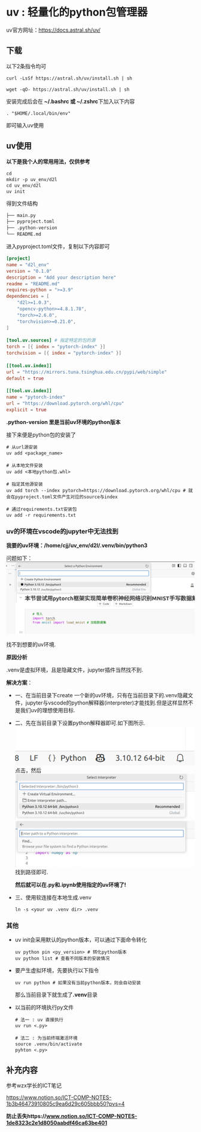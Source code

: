 # uv : 轻量化的python包管理器

uv官方网址：https://docs.astral.sh/uv/

## 下载

以下2条指令均可

```shell
curl -LsSf https://astral.sh/uv/install.sh | sh
```

```shell
wget -qO- https://astral.sh/uv/install.sh | sh
```

安装完成后会在<strong> ~/.bashrc 或 ~/.zshrc</strong>下加入以下内容
```shell
. "$HOME/.local/bin/env"
```

即可输入uv使用

## uv使用

**以下是我个人的常用用法，仅供参考**

```shell
cd
mkdir -p uv_env/d2l
cd uv_env/d2l
uv init
```

得到文件结构

```txt
├── main.py
├── pyproject.toml
├── .python-version
└── README.md

```

进入pyproject.toml文件，复制以下内容即可

```toml
[project]
name = "d2l_env"
version = "0.1.0"
description = "Add your description here"
readme = "README.md"
requires-python = ">=3.9"
dependencies = [
    "d2l>=1.0.3",
    "opencv-python>=4.8.1.78",
    "torch>=2.6.0",
    "torchvision>=0.21.0",
]

[tool.uv.sources] # 指定特定的包的源
torch = [{ index = "pytorch-index" }]
torchvision = [{ index = "pytorch-index" }]

[[tool.uv.index]]
url = "https://mirrors.tuna.tsinghua.edu.cn/pypi/web/simple"
default = true

[[tool.uv.index]]
name = "pytorch-index"
url = "https://download.pytorch.org/whl/cpu"
explicit = true
```

**.python-version 里是当前uv环境的python版本**

接下来便是python包的安装了

```shell
# 从url源安装
uv add <package_name>

# 从本地文件安装
uv add <本地python包.whl>

# 指定其他源安装
uv add torch --index pytorch=https://download.pytorch.org/whl/cpu # 就会在pyproject.toml文件产生对应的source与index

# 通过requirements.txt安装包
uv add -r requirements.txt
```

### uv的环境在vscode的jupyter中无法找到

<strong>我要的uv环境：/home/cjj/uv_env/d2l/.venv/bin/python3</strong>

问题如下：
![无法找到](images/a.png)

找不到想要的uv环境.

**原因分析**

.venv是虚拟环境，且是隐藏文件，jupyter插件当然找不到.

**解决方案**：

- 一、在当前目录下create 一个新的uv环境，只有在当前目录下的.venv隐藏文件，jupyter与vscode的python解释器(interpreter)才能找到.但是这样显然不是我们uv的理想使用目标.
  
- 二、先在当前目录下设置python解释器即可.如下图所示.
  ![](images/b.png)
  点击，然后
  ![](images/c.png)
  ![](images/d.png)
  找到路径即可.

  **然后就可以在.py和.ipynb使用指定的uv环境了!**

- 三、使用软连接在本地生成.venv
  ```shell
  ln -s <your uv .venv dir> .venv
  ```


### 其他

- uv init会采用默认的python版本，可以通过下面命令转化
    ```shell
    uv python pin <py_version> # 转化python版本
    uv python list # 查看不同版本的安装情况
    ```

- 要产生虚拟环境，先要执行以下指令
    ```shell
    uv run python # 如果没有当前python版本，则会自动安装
    ```
    那么当前目录下就生成了<strong>.venv</strong>目录

- 以当前的环境执行py文件
    ```shell
    # 法一 : uv 直接执行
    uv run <.py>

    # 法二 : 为当前终端激活环境
    source .venv/bin/activate
    pyhton <.py>
    ```

## 补充内容

参考wzx学长的ICT笔记

https://www.notion.so/ICT-COMP-NOTES-1b3b46473910805c9ea6d29c605bbb50?pvs=4

**防止丢失https://www.notion.so/ICT-COMP-NOTES-1de8323c2e1d8050aabdf46ca63be401**

